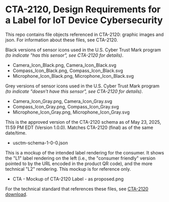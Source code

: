 # CTA-2120, Design Requirements for a Label for IoT Device Cybersecurity

This repo contains file objects referenced in CTA-2120: graphic images and json. For information about these files, see CTA-2120. 

Black versions of sensor icons used in the U.S. Cyber Trust Mark program _(to indicate "has this sensor", see CTA-2120 for details)_.
  * Camera_Icon_Black.png, Camera_Icon_Black.svg   
  * Compass_Icon_Black.png, Compass_Icon_Black.svg   
  * Microphone_Icon_Black.png, Microphone_Icon_Black.svg   
  
Grey versions of sensor icons used in the U.S. Cyber Trust Mark program _(to indicate "doesn't have this sensor", see CTA-2120 for details)_.
  * Camera_Icon_Gray.png, Camera_Icon_Gray.svg  
  * Compass_Icon_Gray.png, Compass_Icon_Gray.svg  
  * Microphone_Icon_Gray.png, Microphone_Icon_Gray.svg  

This is the approved version of the CTA-2120 schema as of May 23, 2025, 11:59 PM EDT (Version 1.0.0). Matches CTA-2120 (final) as of the same date/time.
  * usctm-schema-1-0-0.json

This is a mockup of the intended label rendering for the consumer. It shows the "L1" label rendering on the left (i.e., the "consumer friendly" version 
pointed to by the URL encoded in the product QR code), and the more technical "L2" rendering. This mockup is for reference only.   
  * CTA - Mockup of CTA-2120 Label - as proposed.png
    
For the technical standard that references these files, see [CTA-2120 download](https://www.cta.tech/standards/cta-2120/). 
